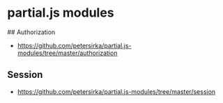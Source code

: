 # partial.js modules

## Authorization

- https://github.com/petersirka/partial.js-modules/tree/master/authorization

## Session

- https://github.com/petersirka/partial.js-modules/tree/master/session